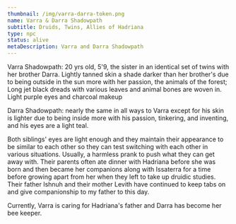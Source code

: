 ```yaml
---
thumbnail: /img/varra-darra-token.png
name: Varra & Darra Shadowpath
subtitle: Druids, Twins, Allies of Hadriana
type: npc
status: alive
metaDescription: Varra and Darra Shadowpath
---
```

Varra Shadowpath: 20 yrs old, 5'9, the sister in an identical set of twins with her brother Darra. Lightly tanned skin a shade darker than her brother's due to being outside in the sun more with her passion, the animals of the forest; Long jet black dreads with various leaves and animal bones are woven in.  Light purple eyes and charcoal makeup

Darra Shadowpath: nearly the same in all ways to Varra except for his skin is lighter due to being inside more with his passion, tinkering, and inventing, and his eyes are a light teal. 

Both siblings' eyes are light enough and they maintain their appearance to be similar to each other so they can test switching with each other in various situations. Usually, a harmless prank to push what they can get away with. Their parents often ate dinner with Hadriana before she was born and then became her companions along with Issaterra for a time before growing apart from her when they left to take up druidic studies. Their father Ishnuh and their mother Levith have continued to keep tabs on and give companionship to my father to this day. 

Currently, Varra is caring for Hadriana's father and Darra has become her bee keeper.
